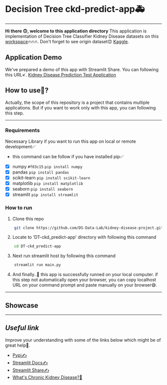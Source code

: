 # Decision Tree ckd-predict-app🚑

---

**Hi there 🙃, welcome to this application directory**
This application is implementation of Decision Tree Classifier Kidney Disease datasets on this [workspace](https://github.com/DS-Data-Lab/kidney-disease-project/blob/main/workspace/DTClassifier-kidney_disease_workspace.ipynb)🔥🔥🔥. Don't forget to see origin dataset😊 [Kaggle](https://www.kaggle.com/datasets/mansoordaku/ckdisease/).

## Application Demo

We've prepared a demo of this app with Streamlit Share. You can following this URL↙.
[Kidney Disease Prediction Test Application](https://dtckidney-disease.streamlit.app)

## How to use🤔?

Actually, the scope of this repository is a project that contains multiple applications. But if you want to work only with this app, you can following this step.

---

### Requirements

Necessary Library if you want to run this app on local or remote development✅

- this command can be follow if you have installed pip✅
- [x] numpy `#f03c15` ```pip install numpy```
- [x] pandas ```pip install pandas```
- [x] scikit-learn ```pip install scikit-learn```
- [x] matplotlib ```pip install matplotlib```
- [x] seaborn ```pip install seaborn```
- [x] streamlit ```pip install streamlit```

### How to run

1. Clone this repo

```sh
    git clone https://github.com/DS-Data-Lab/kidney-disease-project.git
```

2. Locate to 'DT-ckd_predict-app' directory with following this command

```sh
    cd DT-ckd_predict-app
```

3. Next run streamlit host by following this command

```sh
    streamlit run main.py
```

4. And finally..🥳 this app is successfully runned on your local computer. if this step not automatically open your browser, you can copy localhost URL on your command prompt and paste manually on your browser😅.

---

## Showcase

---

## _Useful link_

Improve your understanding with some of the links below which might be of great help🥰.

- [Pypi✍](https://pypi.org/)
- [Streamlit Docs✍](https://docs.streamlit.io/)
- [Streamlit Share✍](share.streamlit.io)
- [What's Chronic Kidney Disease?🧬](https://www.kidney.org/atoz/content/about-chronic-kidney-disease)
